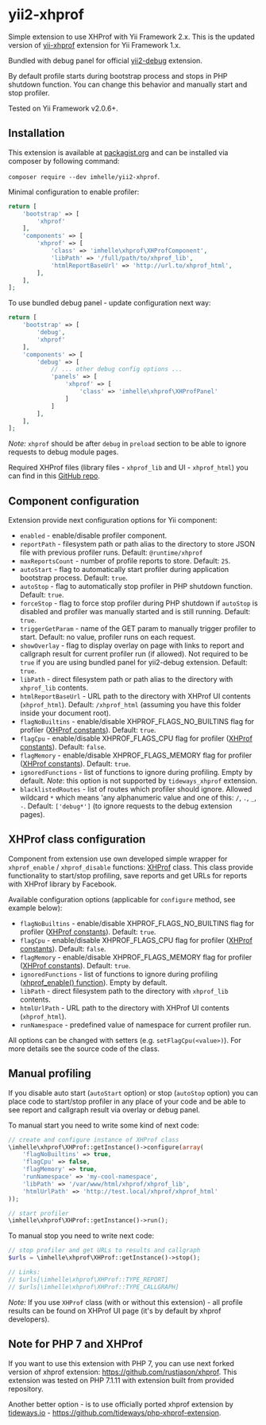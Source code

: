 yii2-xhprof
=================

Simple extension to use XHProf with Yii Framework 2.x. This is the updated version of [yii-xhprof](https://github.com/imhelle/yii-xhprof) extension for Yii Framework 1.x.

Bundled with debug panel for official [yii2-debug](https://github.com/yiisoft/yii2-debug) extension.

By default profile starts during bootstrap process and stops in PHP shutdown function. You can change this behavior and manually start and stop profiler.

Tested on Yii Framework v2.0.6+.

Installation
-------------

This extension is available at [packagist.org](http://packagist.org/imhelle/yii2-xhprof) and can be installed via composer by following command:

`composer require --dev imhelle/yii2-xhprof`.

Minimal configuration to enable profiler:

```php
return [
    'bootstrap' => [
        'xhprof'
    ],
    'components' => [
        'xhprof' => [
            'class' => 'imhelle\xhprof\XHProfComponent',
            'libPath' => '/full/path/to/xhprof_lib',
            'htmlReportBaseUrl' => 'http://url.to/xhprof_html',
        ],
    ],
];
```

To use bundled debug panel - update configuration next way:

```php
return [
    'bootstrap' => [
        'debug',
        'xhprof'
    ],
    'components' => [
        'debug' => [
            // ... other debug config options ...
            'panels' => [
                'xhprof' => [
                    'class' => 'imhelle\xhprof\XHProfPanel'
                ]
            ]
        ],
    ],
];
```

_Note:_ `xhprof` should be after `debug` in `preload` section to be able to ignore requests to debug module pages.

Required XHProf files (library files - `xhprof_lib` and UI - `xhprof_html`) you can find in this [GitHub repo](https://github.com/phacility/xhprof).

Component configuration
-------------

Extension provide next configuration options for Yii component:

- `enabled` - enable/disable profiler component.
- `reportPath` - filesystem path or path alias to the directory to store JSON file with previous profiler runs. Default: `@runtime/xhprof`
- `maxReportsCount` - number of profile reports to store. Default: `25`.
- `autoStart` - flag to automatically start profiler during application bootstrap process. Default: `true`.
- `autoStop` - flag to automatically stop profiler in PHP shutdown function. Default: `true`.
- `forceStop` - flag to force stop profiler during PHP shutdown if `autoStop` is disabled and profiler was manually started and is still running. Default: `true`.
- `triggerGetParam` - name of the GET param to manually trigger profiler to start. Default: no value, profiler runs on each request.
- `showOverlay` - flag to display overlay on page with links to report and callgraph result for current profiler run (if allowed). Not required to be `true` if you are using bundled panel for yii2-debug extension. Default: `true`.
- `libPath` - direct filesystem path or path alias to the directory with `xhprof_lib` contents.
- `htmlReportBaseUrl` - URL path to the directory with XHProf UI contents (`xhprof_html`). Default: `/xhprof_html` (assuming you have this folder inside your document root).
- `flagNoBuiltins` - enable/disable XHPROF_FLAGS_NO_BUILTINS flag for profiler ([XHProf constants](http://php.net/manual/xhprof.constants.php)). Default: `true`.
- `flagCpu` - enable/disable XHPROF_FLAGS_CPU flag for profiler ([XHProf constants](http://php.net/manual/xhprof.constants.php)). Default: `false`.
- `flagMemory` - enable/disable XHPROF_FLAGS_MEMORY flag for profiler ([XHProf constants](http://php.net/manual/xhprof.constants.php)). Default: `true`.
- `ignoredFunctions` - list of functions to ignore during profiling. Empty by default. *Note*: this option is not supported by `tideways_xhprof` extension.
- `blacklistedRoutes` - list of routes which profiler should ignore. Allowed wildcard `*` which means 'any alphanumeric value and one of this: `/`, `.`, `_`, `-`. Default: `['debug*']` (to ignore requests to the debug extension pages).

XHProf class configuration
-------------

Component from extension use own developed simple wrapper for `xhprof_enable` / `xhprof_disable` functions: [XHProf](XHProf.php) class. This class provide functionality to start/stop profiling, save reports and get URLs for reports with XHProf library by Facebook.

Available configuration options (applicable for `configure` method, see example below):

- `flagNoBuiltins` - enable/disable XHPROF_FLAGS_NO_BUILTINS flag for profiler ([XHProf constants](http://php.net/manual/xhprof.constants.php)). Default: `true`.
- `flagCpu` - enable/disable XHPROF_FLAGS_CPU flag for profiler ([XHProf constants](http://php.net/manual/xhprof.constants.php)). Default: `false`.
- `flagMemory` - enable/disable XHPROF_FLAGS_MEMORY flag for profiler ([XHProf constants](http://php.net/manual/xhprof.constants.php)). Default: `true`.
- `ignoredFunctions` - list of functions to ignore during profiling ([xhprof_enable() function](http://php.net/manual/ru/function.xhprof-enable.php)). Empty by default.
- `libPath` - direct filesystem path to the directory with `xhprof_lib` contents.
- `htmlUrlPath` - URL path to the directory with XHProf UI contents (`xhprof_html`).
- `runNamespace` - predefined value of namespace for current profiler run.

All options can be changed with setters (e.g. `setFlagCpu(<value>)`). For more details see the source code of the class.

Manual profiling
-------------

If you disable auto start (`autoStart` option) or stop (`autoStop` option) you can place code to start/stop profiler in any place of your code and be able to see report and callgraph result via overlay or debug panel.

To manual start you need to write some kind of next code:

```php
// create and configure instance of XHProf class
\imhelle\xhprof\XHProf::getInstance()->configure(array(
    'flagNoBuiltins' => true,
    'flagCpu' => false,
    'flagMemory' => true,
    'runNamespace' => 'my-cool-namespace',
    'libPath' => '/var/www/html/xhprof/xhprof_lib',
    'htmlUrlPath' => 'http://test.local/xhprof/xhprof_html'
));

// start profiler
\imhelle\xhprof\XHProf::getInstance()->run();
```

To manual stop you need to write next code:

```php
// stop profiler and get URLs to results and callgraph
$urls = \imhelle\xhprof\XHProf::getInstance()->stop();

// Links:
// $urls[\imhelle\xhprof\XHProf::TYPE_REPORT]
// $urls[\imhelle\xhprof\XHProf::TYPE_CALLGRAPH]
```

_Note:_ If you use `XHProf` class (with or without this extension) - all profile results can be found on XHProf UI page (it's by default by xhprof developers).


Note for PHP 7 and XHProf
-------------

If you want to use this extension with PHP 7, you can use next forked version of xhprof extension: https://github.com/rustjason/xhprof.
This extension was tested on PHP 7.1.11 with extension built from provided repository.

Another better option - is to use officially ported xhprof extension by [tideways.io](https://tideways.io) - https://github.com/tideways/php-xhprof-extension.

